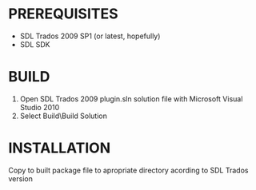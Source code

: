 ﻿# PREREQUISITES
- SDL Trados 2009 SP1 (or latest, hopefully)
- SDL SDK

# BUILD
1. Open SDL Trados 2009 plugin.sln solution file with Microsoft Visual Studio 2010
2. Select Build\Build Solution

# INSTALLATION
Copy to built package file to apropriate directory acording to SDL Trados version
